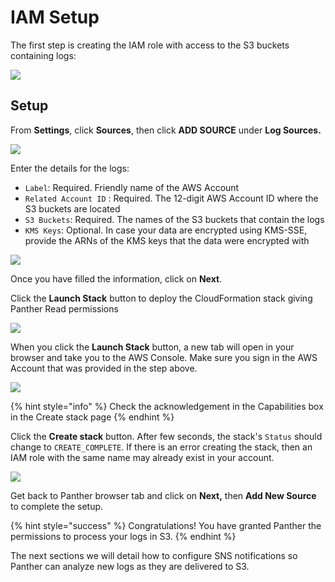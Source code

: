 # IAM Setup

The first step is creating the IAM role with access to the S3 buckets containing logs:

![](../../.gitbook/assets/logingestioniam.png)

## Setup

From **Settings**, click **Sources**, then click **ADD SOURCE** under **Log Sources.**

![](../../.gitbook/assets/screen-shot-2020-01-17-at-4.33.47-pm.png)

Enter the details for the logs:

- `Label`: Required. Friendly name of the AWS Account
- `Related Account ID` : Required. The 12-digit AWS Account ID where the S3 buckets are located
- `S3 Buckets`: Required. The names of the S3 buckets that contain the logs
- `KMS Keys`: Optional. In case your data are encrypted using KMS-SSE, provide the ARNs of the KMS keys that the data were encrypted with

![](../../.gitbook/assets/screen-shot-2020-01-21-at-2.04.06-pm.png)

Once you have filled the information, click on **Next**.

Click the **Launch Stack** button to deploy the CloudFormation stack giving Panther Read permissions

![](../../.gitbook/assets/screen-shot-2020-01-21-at-2.09.36-pm.png)

When you click the **Launch Stack** button, a new tab will open in your browser and take you to the AWS Console. Make sure you sign in the AWS Account that was provided in the step above.

![](../../.gitbook/assets/screen-shot-2020-01-21-at-2.15.31-pm.png)

{% hint style="info" %}
Check the acknowledgement in the Capabilities box in the Create stack page
{% endhint %}

Click the **Create stack** button. After few seconds, the stack's `Status` should change to `CREATE_COMPLETE`. If there is an error creating the stack, then an IAM role with the same name may already exist in your account.

![](../../.gitbook/assets/screen-shot-2020-01-21-at-5.26.49-pm.png)

Get back to Panther browser tab and click on **Next,** then **Add New Source** to complete the setup.

{% hint style="success" %}
Congratulations! You have granted Panther the permissions to process your logs in S3.
{% endhint %}

The next sections we will detail how to configure SNS notifications so Panther can analyze new logs as they are delivered to S3.
